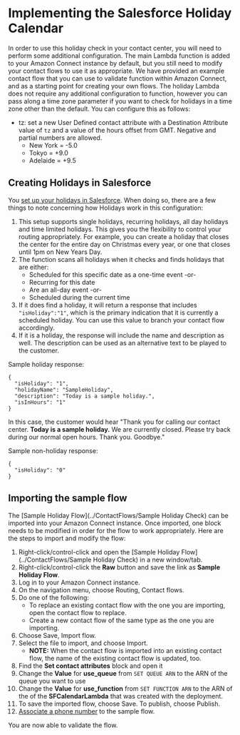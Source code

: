 # Implementing the Salesforce Holiday Calendar
In order to use this holiday check in your contact center, you will need to perform some additional configuration. The main Lambda function is added to your Amazon Connect instance by default, but you still need to modify your contact flows to use it as appropriate. We have provided an example contact flow that you can use to validate function within Amazon Connect, and as a starting point for creating your own flows. The holiday Lambda does not require any additional configuration to function, however you can pass along a time zone parameter if you want to check for holidays in a time zone other than the default. You can configure this as follows:

*  tz: set a new User Defined contact attribute with a Destination Attribute value of `tz` and a value of the hours offset from GMT. Negative and partial numbers are allowed.
   *  New York = -5.0
   *  Tokyo = +9.0
   *  Adelaide = +9.5

## Creating Holidays in Salesforce
You [set up your holidays in Salesforce](https://help.salesforce.com/s/articleView?id=sf.customizesupport_holidays.htm&type=5). When doing so, there are a few things to note concerning how Holidays work in this configuration:
1.  This setup supports single holidays, recurring holidays, all day holidays and time limited holidays. This gives you the flexibility to control your routing appropriately. For example, you can create a holiday that closes the center for the entire day on Christmas every year, or one that closes until 1pm on New Years Day.
2.  The function scans all holidays when it checks and finds holidays that are either:
    *  Scheduled for this specific date as a one-time event -or-
    *  Recurring for this date
    *  Are an all-day event -or-
    *  Scheduled during the current time
3.  If it does find a holiday, it will return a response that includes `"isHoliday":"1"`, which is the primary indication that it is currently a scheduled holiday. You can use this value to branch your contact flow accordingly.
4.  If it is a holiday, the response will include the name and description as well. The description can be used as an alternative text to be played to the customer.

Sample holiday response:
```
{
  "isHoliday": "1",
  "holidayName": "SampleHoliday",
  "description": "Today is a sample holiday.",
  "isInHours": "1"
}
```
In this case, the customer would hear "Thank you for calling our contact center. **Today is a sample holiday.** We are currently closed. Please try back during our normal open hours. Thank you. Goodbye."

Sample non-holiday response:
```
{
  "isHoliday": "0"
}
```

## Importing the sample flow
The [Sample Holiday Flow](../ContactFlows/Sample Holiday Check) can be imported into your Amazon Connect instance. Once imported, one block needs to be modified in order for the flow to work appropriately. Here are the steps to import and modify the flow:
1.	Right-click/control-click and open the [Sample Holiday Flow](../ContactFlows/Sample Holiday Check) in a new window/tab.
2.  Right-click/control-click the **Raw** button and save the link as **Sample Holiday Flow**.
3.  Log in to your Amazon Connect instance.
4.  On the navigation menu, choose Routing, Contact flows.
5.  Do one of the following:
    *  To replace an existing contact flow with the one you are importing, open the contact flow to replace.
    *  Create a new contact flow of the same type as the one you are importing.
6.  Choose Save, Import flow.
7.  Select the file to import, and choose Import.
    *  **NOTE:** When the contact flow is imported into an existing contact flow, the name of the existing contact flow is updated, too.
8.  Find the **Set contact attributes** block and open it
9.  Change the **Value** for **use_queue** from `SET QUEUE ARN` to the ARN of the queue you want to use
10. Change the **Value** for **use_function** from `SET FUNCTION ARN` to the ARN of the of the **SFCalendarLambda** that was created with the deployment.
11. To save the imported flow, choose Save. To publish, choose Publish.
12. [Associate a phone number](https://docs.aws.amazon.com/connect/latest/adminguide/associate-phone-number.html) to the sample flow.

You are now able to validate the flow.
